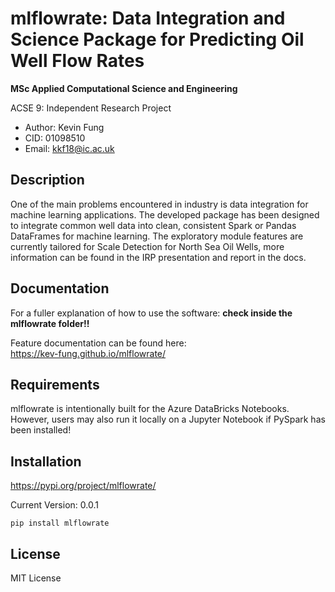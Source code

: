 # mlflowrate: Data Integration and Science Package for Predicting Oil Well Flow Rates 
**MSc Applied Computational Science and Engineering**

ACSE 9: Independent Research Project

- Author: Kevin Fung
- CID: 01098510
- Email: kkf18@ic.ac.uk


## Description
One of the main problems encountered in industry is data integration for machine learning applications. The developed package has been designed to integrate common well data into clean, consistent Spark or Pandas DataFrames for machine learning. The exploratory module features are currently tailored for Scale Detection for North Sea Oil Wells, more information can be found in the IRP presentation and report in the docs.

## Documentation
For a fuller explanation of how to use the software: **check inside the mlflowrate folder!!**

Feature documentation can be found here:  
https://kev-fung.github.io/mlflowrate/

## Requirements
mlflowrate is intentionally built for the Azure DataBricks Notebooks. However, users may also run it locally on a Jupyter Notebook if PySpark has been installed!

## Installation
https://pypi.org/project/mlflowrate/

Current Version: 0.0.1

    pip install mlflowrate

## License
MIT License
